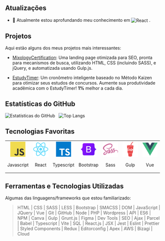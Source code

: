 ## Atualizações

- 🌱 Atualmente estou aprofundando meu conhecimento em <img align="center" alt="React" src="https://img.shields.io/badge/-React-61DAFB?logo=react&logoColor=white&style=for-the-badge">
.

## Projetos
Aqui estão alguns dos meus projetos mais interessantes:

- [MixologyCertification](https://github.com/richardsanvie/MixologyCertification): Uma landing page otimizada para SEO, pronta para mecanismos de busca, utilizando HTML, CSS (incluindo SASS), e jQuery, e automatizada usando Gulp.js.

- [EstudyTimer](https://github.com/richardsanvie): Um cronômetro inteligente baseado no Método Kaizen para otimizar seus estudos de concursos. Aumente sua produtividade acadêmica com o EstudyTimer! **1%** melhor a cada dia.

## Estatísticas do GitHub
![Estatísticas do GitHub](https://github-readme-stats.vercel.app/api?username=richardsanvie&show_icons=true&theme=dark)     ![Top Langs](https://github-readme-stats.vercel.app/api/top-langs/?username=richardsanvie&layout=compact&theme=dark&hide=html,css
)



## Tecnologias Favoritas
<table>
  <tbody><tr>
    <td align="center">
        <a target="_blank" rel="noopener noreferrer nofollow" href="https://github.com/richardsanvie/"><img src="https://github.com/devicons/devicon/blob/master/icons/javascript/javascript-original.svg" width="50" style="max-width: 100%;"></a>
        <p dir="auto">Javascript</p>
    </td>
    <td align="center">
        <a target="_blank" rel="noopener noreferrer nofollow" href="https://github.com/richardsanvie/"><img src="https://github.com/devicons/devicon/blob/master/icons/react/react-original.svg" width="50" style="max-width: 100%;"></a>
        <p dir="auto">React</p>
    </td>
    <td align="center">
        <a target="_blank" rel="noopener noreferrer nofollow" href="https://github.com/richardsanvie/"><img src="https://raw.githubusercontent.com/devicons/devicon/1119b9f84c0290e0f0b38982099a2bd027a48bf1/icons/typescript/typescript-original.svg" width="50" style="max-width: 100%;"></a>
        <p dir="auto">Typescript</p>
    </td>
    <td align="center">
       <a target="_blank" rel="noopener noreferrer nofollow" href="https://github.com/richardsanvie/"><img src="https://raw.githubusercontent.com/devicons/devicon/1119b9f84c0290e0f0b38982099a2bd027a48bf1/icons/bootstrap/bootstrap-original.svg" width="50" style="max-width: 100%;"></a>
        <p dir="auto">Bootstrap</p>
    </td>
    <td align="center">
       <a target="_blank" rel="noopener noreferrer nofollow" href="https://github.com/richardsanvie/"><img src="https://raw.githubusercontent.com/devicons/devicon/1119b9f84c0290e0f0b38982099a2bd027a48bf1/icons/sass/sass-original.svg" width="50" style="max-width: 100%;"></a>
        <p dir="auto">Sass</p>
    </td>
    <td align="center">
        <a target="_blank" rel="noopener noreferrer nofollow" href="https://github.com/richardsanvie/"><img src="https://raw.githubusercontent.com/devicons/devicon/1119b9f84c0290e0f0b38982099a2bd027a48bf1/icons/gulp/gulp-plain.svg" width="50" style="max-width: 100%;"></a>
        <p dir="auto">Gulp</p>
    </td>
    <td align="center">
        <a target="_blank" rel="noopener noreferrer nofollow" href="https://github.com/richardsanvie/"><img src="https://github.com/devicons/devicon/blob/master/icons/vuejs/vuejs-original.svg" width="50" style="max-width: 100%;"></a>
        <p dir="auto">Vue</p>
    </td>
  </tr>
</tbody>
</table>



## Ferramentas e Tecnologias Utilizadas
Algumas das linguagens/frameworks que estou familiarizado:
<blockquote>
<p dir="auto">HTML | CSS | SASS | LESS | Bootstrap | SMACSS | DOM | JavaScript | JQuery | Vue | Git | GitHub | Node | PHP | Wordpress | API | ES6 | NPM | Canva | Gulp | Grunt.js | Figma | Dev Tools | SEO | Ajax | Parcel | Babel | Typescript | Vite | SQL | React.js | JSX | Jest | Eslint | Prettier | Styled Components | Redux | Editorconfig | Apex | AWS | Bizagi | Cloud</p>
</blockquote>

